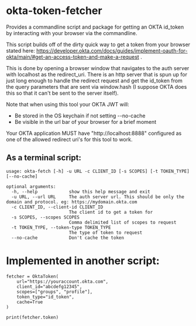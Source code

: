 # okta-token-fetcher

Provides a commandline script and package for getting an OKTA id_token by interacting with your browser via the commandline.

This script builds off of the dirty quick way to get a token from your browser stated here:
https://developer.okta.com/docs/guides/implement-oauth-for-okta/main/#get-an-access-token-and-make-a-request .

This is done by opening a browser window that navigates to the auth server with localhost as the redirect_uri. There
is an http server that is spun up for just long enough to handle the redirect request and get the id_token from the
query parameters that are sent via window.hash (I suppose OKTA does this so that it can't be sent to the server itself).

Note that when using this tool your OKTA JWT will:

  * Be stored in the OS keychain if not setting --no-cache
  * Be visible in the url bar of your browser for a brief moment

  
Your OKTA application MUST have "http://localhost:8888" configured as one of the allowed redirect uri's for this tool to work.

## As a terminal script:

```
usage: okta-fetch [-h] -u URL -c CLIENT_ID [-s SCOPES] [-t TOKEN_TYPE] [--no-cache]

optional arguments:
  -h, --help            show this help message and exit
  -u URL, --url URL     The auth server url. This should be only the domain and protocol. eg: https://mydomain.okta.com
  -c CLIENT_ID, --client-id CLIENT_ID
                        The client id to get a token for
  -s SCOPES, --scopes SCOPES
                        Comma delimited list of scopes to request
  -t TOKEN_TYPE, --token-type TOKEN_TYPE
                        The type of token to request
  --no-cache            Don't cache the token
```

# Implemented in another script:

```
fetcher = OktaToken(
    url="https://youraccount.okta.com",
    client_id="abcdefg12345",
    scopes=["groups", "profile"],
    token_type="id_token",
    cache=True
)

print(fetcher.token)
```